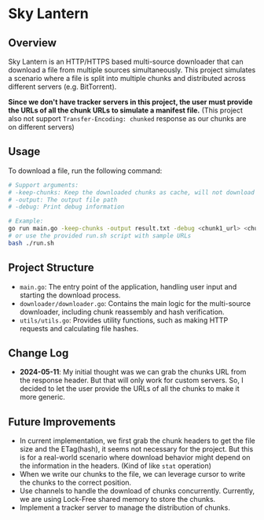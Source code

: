 # Sky Lantern

## Overview

Sky Lantern is an HTTP/HTTPS based multi-source downloader that can download a file from multiple sources simultaneously.
This project simulates a scenario where a file is split into multiple chunks and distributed across different servers (e.g. BitTorrent).

**Since we don't have tracker servers in this project, the user must provide the URLs of all the chunk URLs to simulate a manifest file.**
(This project also not support `Transfer-Encoding: chunked` response as our chunks are on different servers)

## Usage

To download a file, run the following command:

```bash
# Support arguments:
# -keep-chunks: Keep the downloaded chunks as cache, will not download the same chunk again.
# -output: The output file path
# -debug: Print debug information

# Example:
go run main.go -keep-chunks -output result.txt -debug <chunk1_url> <chunk2_url> <chunk3_url> ...
# or use the provided run.sh script with sample URLs
bash ./run.sh
```

## Project Structure

- `main.go`: The entry point of the application, handling user input and starting the download process.
- `downloader/downloader.go`: Contains the main logic for the multi-source downloader, including chunk reassembly and hash verification.
- `utils/utils.go`: Provides utility functions, such as making HTTP requests and calculating file hashes.

## Change Log

- **2024-05-11**: My initial thought was we can grab the chunks URL from the response header.
But that will only work for custom servers. So, I decided to let the user provide the URLs of all the chunks to make it more generic.

## Future Improvements

- In current implementation, we first grab the chunk headers to get the file size and the ETag(hash), it seems not necessary for the project.
  But this is for a real-world scenario where download behavior might depend on the information in the headers. (Kind of like `stat` operation)
- When we write our chunks to the file, we can leverage cursor to write the chunks to the correct position.
- Use channels to handle the download of chunks concurrently. Currently, we are using Lock-Free shared memory to store the chunks.
- Implement a tracker server to manage the distribution of chunks.

